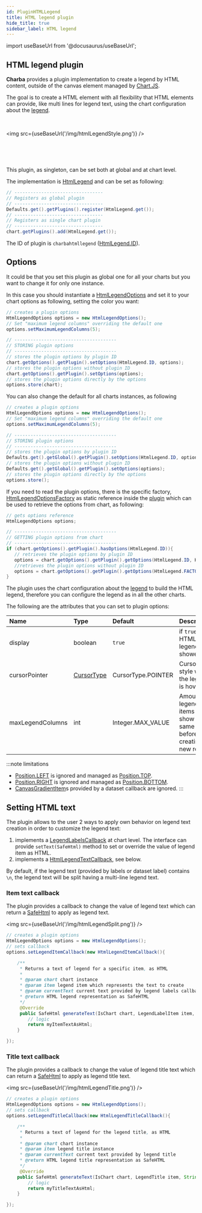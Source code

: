 ```yaml
---
id: PluginHTMLLegend
title: HTML legend plugin
hide_title: true
sidebar_label: HTML legend
---
```

import useBaseUrl from '@docusaurus/useBaseUrl';

## HTML legend plugin

**Charba** provides a plugin implementation to create a legend by HTML content, outside of the canvas element managed by [Chart.JS](http://www.chartjs.org/).

The goal is to create a HTML element with all flexibility that HTML elements can provide, like multi lines for legend text, using the chart configuration about the [legend](../configuration/Legend).

<br/> 

<img src={useBaseUrl('/img/htmlLegendStyle.png')} />

<br/> 
<br/> 
<br/> 

This plugin, as singleton, can be set both at global and at chart level.

The implementation is [HtmlLegend](http://www.pepstock.org/Charba/3.3/org/pepstock/charba/client/impl/plugins/HtmlLegend.html) and can be set as following:

```java
// ---------------------------------
// Registers as global plugin
// ---------------------------------
Defaults.get().getPlugins().register(HtmlLegend.get());
// ---------------------------------
// Registers as single chart plugin
// ---------------------------------
chart.getPlugins().add(HtmlLegend.get());
```

The ID of plugin is `charbahtmllegend` ([HtmlLegend.ID](http://www.pepstock.org/Charba/3.3/org/pepstock/charba/client/impl/plugins/HtmlLegend.html#ID)).

## Options

It could be that you set this plugin as global one for all your charts but you want to change it for only one instance.

In this case you should instantiate a [HtmlLegendOptions](http://www.pepstock.org/Charba/3.3/org/pepstock/charba/client/impl/plugins/HtmlLegendOptions.html) and set it to your chart options as following, setting the color you want:

```java
// creates a plugin options
HtmlLegendOptions options = new HtmlLegendOptions();
// Set "maximum legend columns" overriding the default one
options.setMaximumLegendColumns(5);

// --------------------------------------
// STORING plugin options
// --------------------------------------
// stores the plugin options by plugin ID
chart.getOptions().getPlugin().setOptions(HtmlLegend.ID, options);
// stores the plugin options without plugin ID
chart.getOptions().getPlugin().setOptions(options);
// stores the plugin options directly by the options
options.store(chart);
```

You can also change the default for all charts instances, as following

```java
// creates a plugin options
HtmlLegendOptions options = new HtmlLegendOptions();
// Set "maximum legend columns" overriding the default one
options.setMaximumLegendColumns(5);

// --------------------------------------
// STORING plugin options
// --------------------------------------
// stores the plugin options by plugin ID
Defaults.get().getGlobal().getPlugin().setOptions(HtmlLegend.ID, options);
// stores the plugin options without plugin ID
Defaults.get().getGlobal().getPlugin().setOptions(options);
// stores the plugin options directly by the options
options.store();
```

If you need to read the plugin options, there is the specific factory, [HtmlLegendOptionsFactory](http://www.pepstock.org/Charba/3.3/org/pepstock/charba/client/impl/plugins/HtmlLegendOptionsFactory.html) as static reference inside the [plugin](http://www.pepstock.org/Charba/3.3/org/pepstock/charba/client/impl/plugins/HtmlLegend.html) which can be used to retrieve the options from chart, as following:

```java
// gets options reference
HtmlLegendOptions options;

// --------------------------------------
// GETTING plugin options from chart
// --------------------------------------
if (chart.getOptions().getPlugin().hasOptions(HtmlLegend.ID)){
   // retrieves the plugin options by plugin ID
   options = chart.getOptions().getPlugin().getOptions(HtmlLegend.ID, HtmlLegend.FACTORY);
   //retrieves the plugin options without plugin ID
   options = chart.getOptions().getPlugin().getOptions(HtmlLegend.FACTORY);
}
```

The plugin uses the chart configuration about the [legend](../configuration/Legend) to build the HTML legend, therefore you can configure the legend as in all the other charts.

The following are the attributes that you can set to plugin options:

| Name | Type | Default | Description
| :- | :- | :- | :-
| display | boolean | `true` | if `true`, the HTML legend is showed.
| cursorPointer | [CursorType](http://www.pepstock.org/Charba/3.3/org/pepstock/charba/client/dom/enums/CursorType.html) | CursorType.POINTER | Cursor style when the legend is hovered. 
| maxLegendColumns | int | Integer.MAX_VALUE | Amount of legend items to show in the same row before creating new row.

:::note limitations
 * [Position.LEFT](http://www.pepstock.org/Charba/3.3/org/pepstock/charba/client/enums/Position.html#LEFT) is ignored and managed as [Position.TOP](http://www.pepstock.org/Charba/3.3/org/pepstock/charba/client/enums/Position.html#TOP).
 * [Position.RIGHT](http://www.pepstock.org/Charba/3.3/org/pepstock/charba/client/enums/Position.html#RIGHT) is ignored and managed as [Position.BOTTOM](http://www.pepstock.org/Charba/3.3/org/pepstock/charba/client/enums/Position.html#BOTTOM).
 * [CanvasGradientItem](http://www.pepstock.org/Charba/3.3/org/pepstock/charba/client/dom/elements/CanvasGradientItem.html)s provided by a dataset callback are ignored.
:::

## Setting HTML text

The plugin allows to the user 2 ways to apply own behavior on legend text creation in order to customize the legend text:

  1. implements a [LegendLabelsCallback](../configuration/Legend#generatelabels-callback) at chart level. The interface can provide `setText(SafeHtml)` method to set or override the value of legend item as HTML.
  1. implements a [HtmlLegendTextCallback](http://www.pepstock.org/Charba/3.3/org/pepstock/charba/client/callbacks/HtmlLegendTextCallback.html), see below.

By default, if the legend text (provided by labels or dataset label) contains `\n`, the legend text will be split having a multi-line legend text.

### Item text callback

The plugin provides a callback to change the value of legend text which can return a [SafeHtml](http://www.pepstock.org/Charba/3.3/org/pepstock/charba/client/dom/safehtml/SafeHtml.html) to apply as legend text.

<img src={useBaseUrl('/img/htmlLegendSplit.png')} />

```java
// creates a plugin options
HtmlLegendOptions options = new HtmlLegendOptions();
// sets callback
options.setLegendItemCallback(new HtmlLegendItemCallback(){

    /**
     * Returns a text of legend for a specific item, as HTML
     * 
     * @param chart chart instance
     * @param item legend item which represents the text to create
     * @param currentText current text provided by legend labels callback.
     * @return HTML legend representation as SafeHTML
     */
     @Override
     public SafeHtml generateText(IsChart chart, LegendLabelItem item, String currentText){
    	// logic
    	return myItemTextAsHtml;
    }

});
```

### Title text callback

The plugin provides a callback to change the value of legend title text which can return a [SafeHtml](http://www.pepstock.org/Charba/3.3/org/pepstock/charba/client/dom/safehtml/SafeHtml.html) to apply as legend title text.

<img src={useBaseUrl('/img/htmlLegendTitle.png')} />

```java
// creates a plugin options
HtmlLegendOptions options = new HtmlLegendOptions();
// sets callback
options.setLegendTitleCallback(new HtmlLegendTitleCallback(){

    /**
     * Returns a text of legend for the legend title, as HTML
     * 
     * @param chart chart instance
     * @param item legend title instance
     * @param currentText current text provided by legend title
     * @return HTML legend title representation as SafeHTML
     */
     @Override
    public SafeHtml generateText(IsChart chart, LegendTitle item, String currentText){
    	// logic
    	return myTitleTextAsHtml;
    }

});
```
  